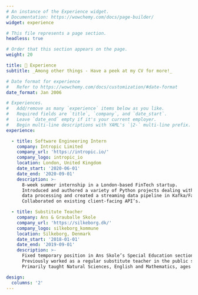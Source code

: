 ```yaml
---
# An instance of the Experience widget.
# Documentation: https://wowchemy.com/docs/page-builder/
widget: experience

# This file represents a page section.
headless: true

# Order that this section appears on the page.
weight: 20

title: 📃 Experience
subtitle: _Among other things - Have a peek at my CV for more!_

# Date format for experience
#   Refer to https://wowchemy.com/docs/customization/#date-format
date_format: Jan 2006

# Experiences.
#   Add/remove as many `experience` items below as you like.
#   Required fields are `title`, `company`, and `date_start`.
#   Leave `date_end` empty if it's your current employer.
#   Begin multi-line descriptions with YAML's `|2-` multi-line prefix.
experience:

  - title: Software Engineering Intern
    company: Intropic Limited
    company_url: 'https://intropic.io/'
    company_logo: intropic_io
    location: London, United Kingdom
    date_start: '2020-06-01'
    date_end: '2020-09-01'
    description: >-
      8-week summer internship in a London-based FinTech startup.
      Introduced and authored a variety of Python projects dealing with REST API development,
      data processing and created a streaming data pipeline in Kafka/Faust.
      Collaborated on existing client-facing API’s.

  - title: Substitute Teacher
    company: Ans & Grauballe Skole
    company_url: 'https://silkeborg.dk/'
    company_logo: silkeborg_kommune
    location: Silkeborg, Denmark
    date_start: '2018-01-01'
    date_end: '2019-09-01'
    description: >-
      Fixed temporary position in Ans Skole’s Special Education section.
      Previously worked as a regular substitute teacher in the public school section.
      Primarily taught Natural Sciences, English and Mathematics, ages 13 – 16.

design:
  columns: '2'
---
```

